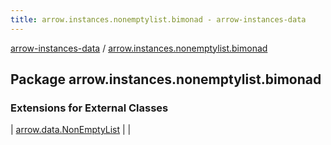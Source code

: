 ```yaml
---
title: arrow.instances.nonemptylist.bimonad - arrow-instances-data
---
```


[arrow-instances-data](../index.html) / [arrow.instances.nonemptylist.bimonad](./index.html)

## Package arrow.instances.nonemptylist.bimonad

### Extensions for External Classes

| [arrow.data.NonEmptyList](arrow.data.-non-empty-list/index.html) |  |

